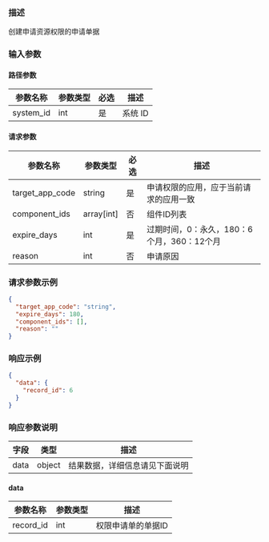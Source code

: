 ### 描述

创建申请资源权限的申请单据


### 输入参数

#### 路径参数

| 参数名称          | 参数类型 | 必选 | 描述    |
|---------------|------|----|-------|
| system_id     | int  | 是  | 系统 ID |


#### 请求参数

| 参数名称                | 参数类型       | 必选 | 描述                         |
|---------------------|------------|----|----------------------------|
| target_app_code     | string     | 是  | 申请权限的应用，应于当前请求的应用一致        |
| component_ids       | array[int] | 否  | 组件ID列表                     |
| expire_days         | int        | 是  | 过期时间，0：永久，180：6个月，360：12个月 |
| reason              | int        | 否  | 申请原因                       |

### 请求参数示例

```json
{
  "target_app_code": "string",
  "expire_days": 180,
  "component_ids": [],
  "reason": ""
}
```


### 响应示例

```json
{
  "data": {
    "record_id": 6
  }
}

```

### 响应参数说明

| 字段    | 类型     | 描述                               |
| ------- |--------| ---------------------------------- |
| data    | object | 结果数据，详细信息请见下面说明     |

#### data

| 参数名称          | 参数类型   | 描述         |
|---------------|--------|------------|
| record_id     | int    | 权限申请单的单据ID |

